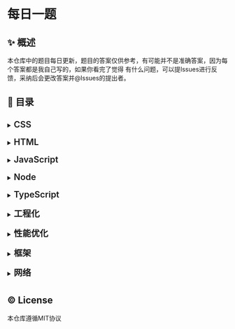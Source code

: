 # 每日一题

## ✨ 概述

本仓库中的题目每日更新，题目的答案仅供参考，有可能并不是准确答案，因为每个答案都是我自己写的，如果你看完了觉得
有什么问题，可以提Issues进行反馈，采纳后会更改答案并@Issues的提出者。

## 🎊 目录




<details>
<summary><b style="font-weight:600;font-size:1.23rem;display:inline-block;margin:8px 0;">CSS</b></summary>
  <ul>
    <li><a href="CSS/01_CSS伪类和伪元素的区别">01_CSS伪类和伪元素的区别</a></li>
    <li><a href="CSS/02_清除浮动">02_清除浮动</a></li>
    <li><a href="CSS/03_实现两列布局">03_实现两列布局</a></li>
    <li><a href="CSS/04_实现水平垂直居中">04_实现水平垂直居中</a></li>
    <li><a href="CSS/05_CSS隐藏元素的几种方法">05_CSS隐藏元素的几种方法</a></li>
    <li><a href="CSS/06_CSS中的属性设置百分比时对应的计算基准是？">06_CSS中的属性设置百分比时对应的计算基准是？</a></li>
    <li><a href="CSS/07_行内元素和块级元素的具体区别是什么？行内元素的padding和margin可设置吗？">07_行内元素和块级元素的具体区别是什么？行内元素的padding和margin可设置吗？</a></li>
    <li><a href="CSS/08_如何实现Sticky Footer布局">08_如何实现Sticky Footer布局</a></li>
    <li><a href="CSS/09_CSS中的inherit、initial、unset关键字的区别是什么？">09_CSS中的inherit、initial、unset关键字的区别是什么？</a></li>
    <li><a href="CSS/10_两个嵌套的div，position都是absolute，子div设置top属性，那么这个top是相对于父元素的哪个位置定位的。">10_两个嵌套的div，position都是absolute，子div设置top属性，那么这个top是相对于父元素的哪个位置定位的。</a></li>
    <li><a href="CSS/11_用纯CSS创建一个三角形的原理是什么？">11_用纯CSS创建一个三角形的原理是什么？</a></li>
    <li><a href="CSS/12_CSS sprite(精灵图">12_CSS sprite(精灵图</a></li>
    <li><a href="CSS/13_什么是FOUC？如何避免">13_什么是FOUC？如何避免</a></li>
    <li><a href="CSS/14_display inline-block的间隙怎么去除？">14_display inline-block的间隙怎么去除？</a></li>
    <li><a href="CSS/15_请简述CSS不同选择器的权重">15_请简述CSS不同选择器的权重</a></li>
    <li><a href="CSS/16_CSS中可以容文字在垂直方向和水平方向重叠的两个属性是什么？">16_CSS中可以容文字在垂直方向和水平方向重叠的两个属性是什么？</a></li>
    <li><a href="CSS/17_如何实现水平居中？">17_如何实现水平居中？</a></li>
    <li><a href="CSS/18_如何实现小于12px的字体">18_如何实现小于12px的字体</a></li>
    <li><a href="CSS/19_简单说一下CSS预处理器">19_简单说一下CSS预处理器</a></li>
    <li><a href="CSS/20_rgba()和opacity的透明效果有什么不同？">20_rgba()和opacity的透明效果有什么不同？</a></li>
    <li><a href="CSS/21_超链接访问过后hover样式就不会出现的问题是什么？如何解决？">21_超链接访问过后hover样式就不会出现的问题是什么？如何解决？</a></li>
    <li><a href="CSS/22_说一说如何解决高度塌陷">22_说一说如何解决高度塌陷</a></li>
    <li><a href="CSS/23_justify-content的space-between和space-around的区别是什么？">23_justify-content的space-between和space-around的区别是什么？</a></li>
    <li><a href="CSS/24_flex 1的完整写法是什么？分别是什么意思？">24_flex 1的完整写法是什么？分别是什么意思？</a></li>
    <li><a href="CSS/25_动手实现一个左右固定100px，中间自适应的三列布局(至少三种)">25_动手实现一个左右固定100px，中间自适应的三列布局(至少三种)</a></li>
    <li><a href="CSS/26_position：absolute是相对于谁的定位？">26_position：absolute是相对于谁的定位？</a></li>
    <li><a href="CSS/27_CSS中存在几种定位方式？">27_CSS中存在几种定位方式？</a></li>
    <li><a href="CSS/28_前端项目中为什么要初始化CSS样式？">28_前端项目中为什么要初始化CSS样式？</a></li>
    <li><a href="CSS/29_什么是CSS Sprites？">29_什么是CSS Sprites？</a></li>
    <li><a href="CSS/30_style标签写在body后与body前有什么区别？">30_style标签写在body后与body前有什么区别？</a></li>
    <li><a href="CSS/31_CSS动画和JS实现的动画分别有哪些优缺点？">31_CSS动画和JS实现的动画分别有哪些优缺点？</a></li>
    <li><a href="CSS/32_说一说transform和translate">32_说一说transform和translate</a></li>
  </ul>
</details>
      
<details>
<summary><b style="font-weight:600;font-size:1.23rem;display:inline-block;margin:8px 0;">HTML</b></summary>
  <ul>
    <li><a href="HTML/01_页面导入样式时，使用link和@import有什么区别？">01_页面导入样式时，使用link和@import有什么区别？</a></li>
    <li><a href="HTML/02_元素的alt和title有什么区别？">02_元素的alt和title有什么区别？</a></li>
    <li><a href="HTML/03_每个HTML文件里开头都有个很重要的东西，DOCTYPE，知道这是干什么的吗？">03_每个HTML文件里开头都有个很重要的东西，DOCTYPE，知道这是干什么的吗？</a></li>
    <li><a href="HTML/04_简述href和src属性的区别">04_简述href和src属性的区别</a></li>
    <li><a href="HTML/05_HTML5中的拖拽事件的顺序是什么？">05_HTML5中的拖拽事件的顺序是什么？</a></li>
    <li><a href="HTML/06_rgba()和opacity的透明效果有什么不同？">06_rgba()和opacity的透明效果有什么不同？</a></li>
    <li><a href="HTML/07_disabled和readonly的区别？">07_disabled和readonly的区别？</a></li>
    <li><a href="HTML/08_简述一下你对HTML语义化的理解">08_简述一下你对HTML语义化的理解</a></li>
    <li><a href="HTML/09_常用的meta标签有什么？">09_常用的meta标签有什么？</a></li>
    <li><a href="HTML/10_label标签有什么应用场景？">10_label标签有什么应用场景？</a></li>
    <li><a href="HTML/11_两个div上下排列，都设margin，有什么现象？">11_两个div上下排列，都设margin，有什么现象？</a></li>
    <li><a href="HTML/12_iframe 框架有哪些优缺点？">12_iframe 框架有哪些优缺点？</a></li>
    <li><a href="HTML/13_HTML的全局属性有哪些？">13_HTML的全局属性有哪些？</a></li>
    <li><a href="HTML/14_说一下你对网页标准和定制标准机构重要性的理解">14_说一下你对网页标准和定制标准机构重要性的理解</a></li>
    <li><a href="HTML/15_以下选项中，哪些是html5中input新增的type属性的值？">15_以下选项中，哪些是html5中input新增的type属性的值？</a></li>
    <li><a href="HTML/16_下列哪些元素在浏览器默认样式下会加粗文本？">16_下列哪些元素在浏览器默认样式下会加粗文本？</a></li>
    <li><a href="HTML/17_canvas和svg的区别是什么？">17_canvas和svg的区别是什么？</a></li>
    <li><a href="HTML/18_如何禁用a标签跳转页面或定位链接">18_如何禁用a标签跳转页面或定位链接</a></li>
    <li><a href="HTML/19_什么情况下会引发回流？">19_什么情况下会引发回流？</a></li>
    <li><a href="HTML/20_什么情况下会触发重绘？">20_什么情况下会触发重绘？</a></li>
    <li><a href="HTML/21_script标签可以出现在什么位置？那种比较好？">21_script标签可以出现在什么位置？那种比较好？</a></li>
    <li><a href="HTML/22_script标签有什么常用属性？">22_script标签有什么常用属性？</a></li>
    <li><a href="HTML/23_详细说一下script标签的defer属性和async属性">23_详细说一下script标签的defer属性和async属性</a></li>
    <li><a href="HTML/24_HTML中那些标签允许省略结尾标签？">24_HTML中那些标签允许省略结尾标签？</a></li>
    <li><a href="HTML/25_为什么区分回流和重绘？">25_为什么区分回流和重绘？</a></li>
  </ul>
</details>
      
<details>
<summary><b style="font-weight:600;font-size:1.23rem;display:inline-block;margin:8px 0;">JavaScript</b></summary>
  <ul>
    <li><a href="JavaScript/01_写一个mySetInterVal(fn, a, b)，每次间隔a,a+b,a+2b,...,a+nb的时间，然后写一个myClear，停止上面的mySetInterVal">01_写一个mySetInterVal(fn, a, b)，每次间隔a,a+b,a+2b,...,a+nb的时间，然后写一个myClear，停止上面的mySetInterVal</a></li>
    <li><a href="JavaScript/02_写个js方法统计localStorage的使用空间和剩余空间">02_写个js方法统计localStorage的使用空间和剩余空间</a></li>
    <li><a href="JavaScript/03_什么是闭包？闭包的优缺点以及实现原理和应用场景分别是什么？">03_什么是闭包？闭包的优缺点以及实现原理和应用场景分别是什么？</a></li>
    <li><a href="JavaScript/04_什么是事件委托？有什么好处？">04_什么是事件委托？有什么好处？</a></li>
    <li><a href="JavaScript/05_类数组和数组的区别是什么？类数组如何转换为数组">05_类数组和数组的区别是什么？类数组如何转换为数组</a></li>
    <li><a href="JavaScript/06_如何实现链式调用">06_如何实现链式调用</a></li>
    <li><a href="JavaScript/07_实现add(1)(2)(3)">07_实现add(1)(2)(3)</a></li>
    <li><a href="JavaScript/08_==和===、以及Object.is的区别">08_==和===、以及Object.is的区别</a></li>
    <li><a href="JavaScript/09_实现lodash 的_.get()方法">09_实现lodash 的_.get()方法</a></li>
    <li><a href="JavaScript/10_防抖和节流">10_防抖和节流</a></li>
    <li><a href="JavaScript/11_箭头函数与普通函数的区别">11_箭头函数与普通函数的区别</a></li>
    <li><a href="JavaScript/12_用js递归的方式写1~100的求和">12_用js递归的方式写1~100的求和</a></li>
    <li><a href="JavaScript/13_for...in和for...of的区别？">13_for...in和for...of的区别？</a></li>
    <li><a href="JavaScript/14_下面代码执行后，iNum的值是">14_下面代码执行后，iNum的值是</a></li>
    <li><a href="JavaScript/15_用js实现随机选取10–100之间的10个数字，存入一个数组，并排序">15_用js实现随机选取10–100之间的10个数字，存入一个数组，并排序</a></li>
    <li><a href="JavaScript/16_Promise.all处理异步请求，其中有成功有失败，那么Promise.all的状态是什么？">16_Promise.all处理异步请求，其中有成功有失败，那么Promise.all的状态是什么？</a></li>
    <li><a href="JavaScript/17_简述JavaScript同步和异步的区别">17_简述JavaScript同步和异步的区别</a></li>
    <li><a href="JavaScript/18_es6中for循环中let和var区别">18_es6中for循环中let和var区别</a></li>
    <li><a href="JavaScript/19_JavaScript中如何清空一个数组">19_JavaScript中如何清空一个数组</a></li>
    <li><a href="JavaScript/20_JavaScript的typeof返回哪些数据类型">20_JavaScript的typeof返回哪些数据类型</a></li>
    <li><a href="JavaScript/21_如何判断一个变量的类型">21_如何判断一个变量的类型</a></li>
    <li><a href="JavaScript/22_['1', '2', '3'].map(parseInt) what & why">22_['1', '2', '3'].map(parseInt) what & why</a></li>
    <li><a href="JavaScript/23_介绍下 Set、Map、WeakSet 和 WeakMap 的区别？">23_介绍下 Set、Map、WeakSet 和 WeakMap 的区别？</a></li>
    <li><a href="JavaScript/24_eval是做什么的？">24_eval是做什么的？</a></li>
    <li><a href="JavaScript/25_js中有几种模块规范？">25_js中有几种模块规范？</a></li>
    <li><a href="JavaScript/26_如何获取浏览器URL中查询字符串中的参数？">26_如何获取浏览器URL中查询字符串中的参数？</a></li>
    <li><a href="JavaScript/27_ES6如何动态加载import">27_ES6如何动态加载import</a></li>
    <li><a href="JavaScript/28_for...of和for...in的区别">28_for...of和for...in的区别</a></li>
    <li><a href="JavaScript/29_实现(5).add(3).minus(2)功能">29_实现(5).add(3).minus(2)功能</a></li>
    <li><a href="JavaScript/30_Promise构造函数是同步执行还是异步执行，那么then方法呢？">30_Promise构造函数是同步执行还是异步执行，那么then方法呢？</a></li>
    <li><a href="JavaScript/31_forEach，map和filter的区别">31_forEach，map和filter的区别</a></li>
    <li><a href="JavaScript/32_手写Promise.all方法">32_手写Promise.all方法</a></li>
    <li><a href="JavaScript/33_用最简单的方法求数组中最大的元素">33_用最简单的方法求数组中最大的元素</a></li>
    <li><a href="JavaScript/34_说说你对以下几个页面生命周期事件的理解：DOMContentLoaded，load，beforeunload，unload">34_说说你对以下几个页面生命周期事件的理解：DOMContentLoaded，load，beforeunload，unload</a></li>
    <li><a href="JavaScript/35_如何阻止事件冒泡和默认行为">35_如何阻止事件冒泡和默认行为</a></li>
    <li><a href="JavaScript/36_typeof NaN的结果是什么？">36_typeof NaN的结果是什么？</a></li>
    <li><a href="JavaScript/37_如何把一个字符串的大小写取反(大写变小写小写变大写)，例如'AbC'变成'aBc' 。">37_如何把一个字符串的大小写取反(大写变小写小写变大写)，例如'AbC'变成'aBc' 。</a></li>
    <li><a href="JavaScript/38_forEach中return有效果吗？如何中断forEach循环？">38_forEach中return有效果吗？如何中断forEach循环？</a></li>
    <li><a href="JavaScript/39_在JavaScript中如何判断一个值为数组类型">39_在JavaScript中如何判断一个值为数组类型</a></li>
    <li><a href="JavaScript/40_call和apply的区别是什么，哪个性能更好一些">40_call和apply的区别是什么，哪个性能更好一些</a></li>
    <li><a href="JavaScript/41_isNaN和Number.isNaN函数的区别？">41_isNaN和Number.isNaN函数的区别？</a></li>
    <li><a href="JavaScript/42_Array构造函数只有一个参数时的表现？">42_Array构造函数只有一个参数时的表现？</a></li>
    <li><a href="JavaScript/43_{}和[]的valueOf和toString的结果是什么？">43_{}和[]的valueOf和toString的结果是什么？</a></li>
    <li><a href="JavaScript/44_如何将字符串转换为数字">44_如何将字符串转换为数字</a></li>
    <li><a href="JavaScript/45_如何将浮点数点左边的数每三位添加一个逗号，如12000000.11转化为12, 000, 000.11">45_如何将浮点数点左边的数每三位添加一个逗号，如12000000.11转化为12, 000, 000.11</a></li>
    <li><a href="JavaScript/46_请分析5 == [[['5']]]的结果">46_请分析5 == [[['5']]]的结果</a></li>
    <li><a href="JavaScript/47_分析代码结果题">47_分析代码结果题</a></li>
    <li><a href="JavaScript/48_选出执行结果为[0,1,2,3,4]的代码">48_选出执行结果为[0,1,2,3,4]的代码</a></li>
    <li><a href="JavaScript/49_请描述cookies、sessionStorage和localStorage的区别">49_请描述cookies、sessionStorage和localStorage的区别</a></li>
    <li><a href="JavaScript/50_说说你对作用域链的理解">50_说说你对作用域链的理解</a></li>
    <li><a href="JavaScript/51_null和undefined的区别">51_null和undefined的区别</a></li>
    <li><a href="JavaScript/52_JavaScript中的'use strict';是什么意思？">52_JavaScript中的'use strict';是什么意思？</a></li>
    <li><a href="JavaScript/53_说一说你对JSON的了解">53_说一说你对JSON的了解</a></li>
    <li><a href="JavaScript/54_attribute和property的区别是什么？">54_attribute和property的区别是什么？</a></li>
    <li><a href="JavaScript/55_谈谈let和var的区别">55_谈谈let和var的区别</a></li>
    <li><a href="JavaScript/56_封装一个函数，参数是定时器的事件，.then执行回调函数">56_封装一个函数，参数是定时器的事件，.then执行回调函数</a></li>
    <li><a href="JavaScript/57_如何判断两个对象相等">57_如何判断两个对象相等</a></li>
    <li><a href="JavaScript/58_写一个函数来判断一个对象是否为数组">58_写一个函数来判断一个对象是否为数组</a></li>
    <li><a href="JavaScript/59_简单说一下async、await的优缺点">59_简单说一下async、await的优缺点</a></li>
    <li><a href="JavaScript/60_以下哪个语句打印结果是false？">60_以下哪个语句打印结果是false？</a></li>
    <li><a href="JavaScript/61_代码的输出结果是什么？为什么？">61_代码的输出结果是什么？为什么？</a></li>
    <li><a href="JavaScript/62_typeof null的结果是什么？为什么？">62_typeof null的结果是什么？为什么？</a></li>
    <li><a href="JavaScript/63_请阅读下面这段代码，并说出输出结果">63_请阅读下面这段代码，并说出输出结果</a></li>
    <li><a href="JavaScript/64_编写一个方法，将短横线命名法转换为驼峰命名法">64_编写一个方法，将短横线命名法转换为驼峰命名法</a></li>
    <li><a href="JavaScript/65_foo = foo  bar，这行代码是什么意思？">65_foo = foo  bar，这行代码是什么意思？</a></li>
    <li><a href="JavaScript/66_观察下面的代码，代码会输出什么？">66_观察下面的代码，代码会输出什么？</a></li>
    <li><a href="JavaScript/67_数组中的pop、push、unshift和shift有什么区别？">67_数组中的pop、push、unshift和shift有什么区别？</a></li>
    <li><a href="JavaScript/68_分析下面这段代码，并说出输出结果">68_分析下面这段代码，并说出输出结果</a></li>
    <li><a href="JavaScript/69_字符串反转，如将'12345678'变成'87654321'">69_字符串反转，如将'12345678'变成'87654321'</a></li>
    <li><a href="JavaScript/70_JavaScript中的!!是什么？">70_JavaScript中的!!是什么？</a></li>
    <li><a href="JavaScript/71_Proxy相比Object.defineProperty有什么优势">71_Proxy相比Object.defineProperty有什么优势</a></li>
    <li><a href="JavaScript/72_说一下暂时性死区">72_说一下暂时性死区</a></li>
    <li><a href="JavaScript/73_第133题：typeof Date.now()的值是什么？">73_第133题：typeof Date.now()的值是什么？</a></li>
    <li><a href="JavaScript/74_[] == ![]的结果是什么？为什么？">74_[] == ![]的结果是什么？为什么？</a></li>
    <li><a href="JavaScript/75_null是不是一个对象？如果是，如何判断一个对象是null？">75_null是不是一个对象？如果是，如何判断一个对象是null？</a></li>
    <li><a href="JavaScript/76_箭头可以当做构造函数吗？为什么？">76_箭头可以当做构造函数吗？为什么？</a></li>
    <li><a href="JavaScript/77_页面上有一个input，还有一个p标签，改变input后p标签就跟着变化，如何处理？监听input的哪个事件，在什么时候触发？">77_页面上有一个input，还有一个p标签，改变input后p标签就跟着变化，如何处理？监听input的哪个事件，在什么时候触发？</a></li>
    <li><a href="JavaScript/78_怎么禁止默认行为？a标签的默认行为被禁止怎么实现跳转？">78_怎么禁止默认行为？a标签的默认行为被禁止怎么实现跳转？</a></li>
    <li><a href="JavaScript/79_如何计算一个对象的深度">79_如何计算一个对象的深度</a></li>
    <li><a href="JavaScript/80_[1,2]=='1,2'的结果是什么？为什么？">80_[1,2]=='1,2'的结果是什么？为什么？</a></li>
    <li><a href="JavaScript/81_写一个函数，用于打乱一个数组，并返回">81_写一个函数，用于打乱一个数组，并返回</a></li>
    <li><a href="JavaScript/82_在一个ul里有10个li，实现点击对应的li，输出对应的下标">82_在一个ul里有10个li，实现点击对应的li，输出对应的下标</a></li>
    <li><a href="JavaScript/83_请说出函数的执行结果，为什么？">83_请说出函数的执行结果，为什么？</a></li>
    <li><a href="JavaScript/84_函数中的arguments是数组吗？若不是，如何将它转化为真正的数组？">84_函数中的arguments是数组吗？若不是，如何将它转化为真正的数组？</a></li>
    <li><a href="JavaScript/85_说一说在前端项目中如何捕获异常">85_说一说在前端项目中如何捕获异常</a></li>
    <li><a href="JavaScript/86_如何获取html元素实际的样式值？">86_如何获取html元素实际的样式值？</a></li>
    <li><a href="JavaScript/87_alert(1&&2)的值是什么？">87_alert(1&&2)的值是什么？</a></li>
    <li><a href="JavaScript/88_说一说JS提供的遍历数组的API">88_说一说JS提供的遍历数组的API</a></li>
    <li><a href="JavaScript/89_Number(null)的结果是什么？">89_Number(null)的结果是什么？</a></li>
    <li><a href="JavaScript/90_请对已知数组进行升序排序">90_请对已知数组进行升序排序</a></li>
    <li><a href="JavaScript/91_promise的.catch执行后，.then还会执行吗？">91_promise的.catch执行后，.then还会执行吗？</a></li>
    <li><a href="JavaScript/91_在js中，请说说你对10.toString(16)的理解">91_在js中，请说说你对10.toString(16)的理解</a></li>
    <li><a href="JavaScript/92_简单说一下==是怎么工作的">92_简单说一下==是怎么工作的</a></li>
    <li><a href="JavaScript/93_下列代码的运行结果是什么？为什么？">93_下列代码的运行结果是什么？为什么？</a></li>
    <li><a href="JavaScript/94_该语句的结果是什么？">94_该语句的结果是什么？</a></li>
    <li><a href="JavaScript/95_下面这段代码的运行结果是什么？">95_下面这段代码的运行结果是什么？</a></li>
    <li><a href="JavaScript/96_谈一谈var、let和const的区别">96_谈一谈var、let和const的区别</a></li>
    <li><a href="JavaScript/97_什么是Proxy？使用场景有哪些？">97_什么是Proxy？使用场景有哪些？</a></li>
    <li><a href="JavaScript/98_简单说下ES6中的迭代器">98_简单说下ES6中的迭代器</a></li>
    <li><a href="JavaScript/99_怎么使用setTimeout实现setInterval？">99_怎么使用setTimeout实现setInterval？</a></li>
    <li><a href="JavaScript/100_实现数组去重">100_实现数组去重</a></li>
    <li><a href="JavaScript/101_改造下面这段代码，使其输入1 2 3 4 5">101_改造下面这段代码，使其输入1 2 3 4 5</a></li>
    <li><a href="JavaScript/102_如何判断一个对象是空对象">102_如何判断一个对象是空对象</a></li>
    <li><a href="JavaScript/103_你知道window.requestAnimationFrame吗？">103_你知道window.requestAnimationFrame吗？</a></li>
    <li><a href="JavaScript/104_下面这段代码的运行结果是什么？">104_下面这段代码的运行结果是什么？</a></li>
    <li><a href="JavaScript/105_​const声明了数组，还能push元素吗，为什么？">105_​const声明了数组，还能push元素吗，为什么？</a></li>
    <li><a href="JavaScript/106_有封装过axios吗？怎么封装的？">106_有封装过axios吗？怎么封装的？</a></li>
    <li><a href="JavaScript/107_object.assign和扩展运算法是深拷贝还是浅拷贝，两者区别是什么？">107_object.assign和扩展运算法是深拷贝还是浅拷贝，两者区别是什么？</a></li>
    <li><a href="JavaScript/108_Math.ceil()、Math.round()、Math.floor()三者的区别是什么？">108_Math.ceil()、Math.round()、Math.floor()三者的区别是什么？</a></li>
    <li><a href="JavaScript/109_用尽可能多的方法实现数组扁平化">109_用尽可能多的方法实现数组扁平化</a></li>
    <li><a href="JavaScript/110_基本类型之间的转换">110_基本类型之间的转换</a></li>
    <li><a href="JavaScript/111_localStorage和sessionStorage有什么相同点和不同点">111_localStorage和sessionStorage有什么相同点和不同点</a></li>
    <li><a href="JavaScript/112_下面这段代码的运行结果是什么？为什么？">112_下面这段代码的运行结果是什么？为什么？</a></li>
    <li><a href="JavaScript/113_说一说ES的新特性">113_说一说ES的新特性</a></li>
    <li><a href="JavaScript/114_如何判断一个变量是字符串类型">114_如何判断一个变量是字符串类型</a></li>
    <li><a href="JavaScript/115_说一下你了解的Promise方法">115_说一下你了解的Promise方法</a></li>
  </ul>
</details>
      
<details>
<summary><b style="font-weight:600;font-size:1.23rem;display:inline-block;margin:8px 0;">Node</b></summary>
  <ul>
    <li><a href="Node/01_NodeJS中存在哪些全局的对象、属性、方法">01_NodeJS中存在哪些全局的对象、属性、方法</a></li>
  </ul>
</details>
      
<details>
<summary><b style="font-weight:600;font-size:1.23rem;display:inline-block;margin:8px 0;">TypeScript</b></summary>
  <ul>
    <li><a href="TypeScript/01_TS中any和unknown有什么区别？">01_TS中any和unknown有什么区别？</a></li>
    <li><a href="TypeScript/02_你有在项目中使用过TypeScript吗？">02_你有在项目中使用过TypeScript吗？</a></li>
    <li><a href="TypeScript/03_如何将unknown类型指定为一个更具体的类型？">03_如何将unknown类型指定为一个更具体的类型？</a></li>
    <li><a href="TypeScript/04_Typescript中never和void的区别？">04_Typescript中never和void的区别？</a></li>
    <li><a href="TypeScript/05_TypeScript的内置数据类型有哪些？">05_TypeScript的内置数据类型有哪些？</a></li>
    <li><a href="TypeScript/06_tsconfig.json是什么的？">06_tsconfig.json是什么的？</a></li>
    <li><a href="TypeScript/07_TypeScript支持的访问修饰符有哪些？">07_TypeScript支持的访问修饰符有哪些？</a></li>
    <li><a href="TypeScript/08_Typescript中interface和type的差别是什么？">08_Typescript中interface和type的差别是什么？</a></li>
  </ul>
</details>
      
<details>
<summary><b style="font-weight:600;font-size:1.23rem;display:inline-block;margin:8px 0;">工程化</b></summary>
  <ul>
    <li><a href="工程化/01_webpack中loader和plugin的区别是什么？">01_webpack中loader和plugin的区别是什么？</a></li>
    <li><a href="工程化/02_你知道tree-shaking吗？简单说下原理">02_你知道tree-shaking吗？简单说下原理</a></li>
    <li><a href="工程化/03_ESLint是什么？">03_ESLint是什么？</a></li>
    <li><a href="工程化/04_babel-polyfill是干什么的？">04_babel-polyfill是干什么的？</a></li>
    <li><a href="工程化/05_从你的角度说说webpack是做什么？">05_从你的角度说说webpack是做什么？</a></li>
    <li><a href="工程化/06_封装一个组件需要考虑一些什么？">06_封装一个组件需要考虑一些什么？</a></li>
  </ul>
</details>
      
<details>
<summary><b style="font-weight:600;font-size:1.23rem;display:inline-block;margin:8px 0;">性能优化</b></summary>
  <ul>
    <li><a href="性能优化/01_什么情况下会导致内存泄漏，该如何解决">01_什么情况下会导致内存泄漏，该如何解决</a></li>
    <li><a href="性能优化/02_png-8和png-24有什么区别">02_png-8和png-24有什么区别</a></li>
    <li><a href="性能优化/03_一个页面上包含大量图片（电商网站），加载速度很慢，有什么优化方案吗？">03_一个页面上包含大量图片（电商网站），加载速度很慢，有什么优化方案吗？</a></li>
    <li><a href="性能优化/04_为什么利用多个域名来存储网站资源会更有效？">04_为什么利用多个域名来存储网站资源会更有效？</a></li>
    <li><a href="性能优化/05_CDN是什么？为什么使用CDN？">05_CDN是什么？为什么使用CDN？</a></li>
  </ul>
</details>
      
<details>
<summary><b style="font-weight:600;font-size:1.23rem;display:inline-block;margin:8px 0;">框架</b></summary>
  <ul>
    <li><a href="框架/01_对v-model的理解">01_对v-model的理解</a></li>
    <li><a href="框架/02_v-show和v-if的区别">02_v-show和v-if的区别</a></li>
    <li><a href="框架/03_Vue.delete和delete的区别">03_Vue.delete和delete的区别</a></li>
    <li><a href="框架/04_什么是虚拟DOM？">04_什么是虚拟DOM？</a></li>
    <li><a href="框架/05_Vue3.0里为什么要用Proxy API替代defineProperty API？">05_Vue3.0里为什么要用Proxy API替代defineProperty API？</a></li>
    <li><a href="框架/06_谈谈你对Vue中keep-alive的理解">06_谈谈你对Vue中keep-alive的理解</a></li>
    <li><a href="框架/07_说说vue中，key的原理">07_说说vue中，key的原理</a></li>
    <li><a href="框架/08_Vue中的自定义指令是什么？有什么应用场景">08_Vue中的自定义指令是什么？有什么应用场景</a></li>
    <li><a href="框架/09_Vue父子组件生命周期的执行顺序是什么？">09_Vue父子组件生命周期的执行顺序是什么？</a></li>
    <li><a href="框架/10_Vue父组件可以监听到子组件的生命周期吗？请说出实现方法。">10_Vue父组件可以监听到子组件的生命周期吗？请说出实现方法。</a></li>
    <li><a href="框架/11_怎么为Vue3组件实现v-model？">11_怎么为Vue3组件实现v-model？</a></li>
    <li><a href="框架/12_说一说Vue2与Vue3有哪些不同？">12_说一说Vue2与Vue3有哪些不同？</a></li>
    <li><a href="框架/13_Vue2可以监听数组的变化的吗？怎么解决？">13_Vue2可以监听数组的变化的吗？怎么解决？</a></li>
    <li><a href="框架/14_说一说useRoute和useRouter的区别">14_说一说useRoute和useRouter的区别</a></li>
    <li><a href="框架/15_为什么v-if和v-for不能一起使用？">15_为什么v-if和v-for不能一起使用？</a></li>
    <li><a href="框架/16_说一下Vue组件的通信方式">16_说一下Vue组件的通信方式</a></li>
    <li><a href="框架/17_说一说Vue中diff算法">17_说一说Vue中diff算法</a></li>
    <li><a href="框架/18_刷新浏览器后，Vuex的数据是否存在？如何解决？">18_刷新浏览器后，Vuex的数据是否存在？如何解决？</a></li>
    <li><a href="框架/19_虚拟DOM真的比真实DOM快吗？">19_虚拟DOM真的比真实DOM快吗？</a></li>
    <li><a href="框架/20_说一下Vue父子组件的生命周期">20_说一下Vue父子组件的生命周期</a></li>
  </ul>
</details>
      
<details>
<summary><b style="font-weight:600;font-size:1.23rem;display:inline-block;margin:8px 0;">网络</b></summary>
  <ul>
    <li><a href="网络/01_HTTP包含的几种请求方式">01_HTTP包含的几种请求方式</a></li>
    <li><a href="网络/02_POST和GET的区别，何时使用POST">02_POST和GET的区别，何时使用POST</a></li>
    <li><a href="网络/03_开发中常用的几种Content-Type ？">03_开发中常用的几种Content-Type ？</a></li>
    <li><a href="网络/04_Ajax和Fetch的区别">04_Ajax和Fetch的区别</a></li>
    <li><a href="网络/05_说一下图片的懒加载和预加载">05_说一下图片的懒加载和预加载</a></li>
  </ul>
</details>
      
## ©️ License

本仓库遵循MIT协议

